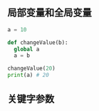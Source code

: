 ## 局部变量和全局变量

```python
a = 10

def changeValue(b):
  global a
  a = b

changeValue(20)
print(a) # 20
```

## 关键字参数

